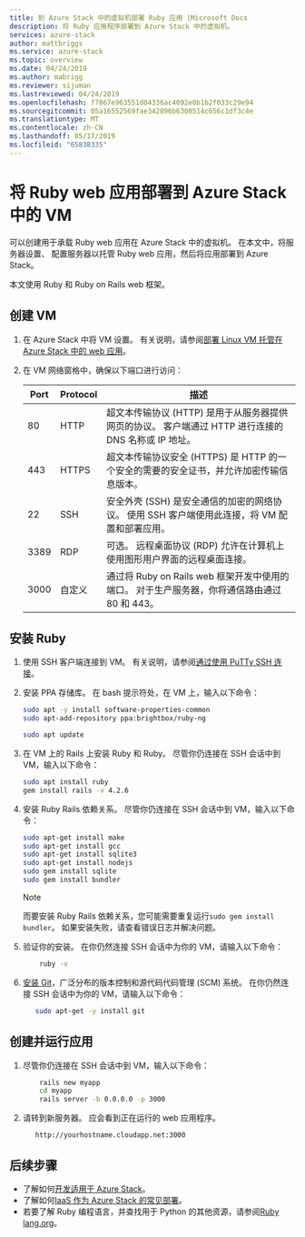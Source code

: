 ```yaml
---
title: 到 Azure Stack 中的虚拟机部署 Ruby 应用 |Microsoft Docs
description: 将 Ruby 应用程序部署到 Azure Stack 中的虚拟机。
services: azure-stack
author: mattbriggs
ms.service: azure-stack
ms.topic: overview
ms.date: 04/24/2019
ms.author: mabrigg
ms.reviewer: sijuman
ms.lastreviewed: 04/24/2019
ms.openlocfilehash: f7867e963551d04336ac4092e8b1b2f033c29e94
ms.sourcegitcommit: 05a16552569fae342896b6300514c656c1df3c4e
ms.translationtype: MT
ms.contentlocale: zh-CN
ms.lasthandoff: 05/17/2019
ms.locfileid: "65838335"
---
```

# <a name="deploy-a-ruby-web-app-to-a-vm-in-azure-stack"></a>将 Ruby web 应用部署到 Azure Stack 中的 VM

可以创建用于承载 Ruby web 应用在 Azure Stack 中的虚拟机。 在本文中，将服务器设置、 配置服务器以托管 Ruby web 应用，然后将应用部署到 Azure Stack。

本文使用 Ruby 和 Ruby on Rails web 框架。

## <a name="create-a-vm"></a>创建 VM

1. 在 Azure Stack 中将 VM 设置。 有关说明，请参阅[部署 Linux VM 托管在 Azure Stack 中的 web 应用](azure-stack-dev-start-howto-deploy-linux.md)。

2. 在 VM 网络窗格中，确保以下端口进行访问：

    | Port | Protocol | 描述 |
    | --- | --- | --- |
    | 80 | HTTP | 超文本传输协议 (HTTP) 是用于从服务器提供网页的协议。 客户端通过 HTTP 进行连接的 DNS 名称或 IP 地址。 |
    | 443 | HTTPS | 超文本传输协议安全 (HTTPS) 是 HTTP 的一个安全的需要的安全证书，并允许加密传输信息版本。 |
    | 22 | SSH | 安全外壳 (SSH) 是安全通信的加密的网络协议。 使用 SSH 客户端使用此连接，将 VM 配置和部署应用。 |
    | 3389 | RDP | 可选。 远程桌面协议 (RDP) 允许在计算机上使用图形用户界面的远程桌面连接。   |
    | 3000 | 自定义 | 通过将 Ruby on Rails web 框架开发中使用的端口。 对于生产服务器，你将通信路由通过 80 和 443。 |

## <a name="install-ruby"></a>安装 Ruby

1. 使用 SSH 客户端连接到 VM。 有关说明，请参阅[通过使用 PuTTy SSH 连接](azure-stack-dev-start-howto-ssh-public-key.md#connect-with-ssh-by-using-putty)。

1. 安装 PPA 存储库。 在 bash 提示符处，在 VM 上，输入以下命令：

    ```bash  
    sudo apt -y install software-properties-common
    sudo apt-add-repository ppa:brightbox/ruby-ng

    sudo apt update
    ```

2. 在 VM 上的 Rails 上安装 Ruby 和 Ruby。 尽管你仍连接在 SSH 会话中到 VM，输入以下命令：

    ```bash  
    sudo apt install ruby
    gem install rails -v 4.2.6
    ```

3. 安装 Ruby Rails 依赖关系。 尽管你仍连接在 SSH 会话中到 VM，输入以下命令：

    ```bash  
    sudo apt-get install make
    sudo apt-get install gcc
    sudo apt-get install sqlite3
    sudo apt-get install nodejs
    sudo gem install sqlite
    sudo gem install bundler
    ```

    > [!Note]  
    > 而要安装 Ruby Rails 依赖关系，您可能需要重复运行`sudo gem install bundler`。 如果安装失败，请查看错误日志并解决问题。

4. 验证你的安装。 在你仍然连接 SSH 会话中为你的 VM，请输入以下命令：

    ```bash  
        ruby -v
    ```

3. [安装 Git](https://git-scm.com)，广泛分布的版本控制和源代码代码管理 (SCM) 系统。 在你仍然连接 SSH 会话中为你的 VM，请输入以下命令：

    ```bash  
       sudo apt-get -y install git
    ```

## <a name="create-and-run-an-app"></a>创建并运行应用

1. 尽管你仍连接在 SSH 会话中到 VM，输入以下命令：

    ```bash
        rails new myapp
        cd myapp
        rails server -b 0.0.0.0 -p 3000
    ```

2. 请转到新服务器。 应会看到正在运行的 web 应用程序。

    ```HTTP  
       http://yourhostname.cloudapp.net:3000
    ```

## <a name="next-steps"></a>后续步骤

- 了解如何[开发适用于 Azure Stack](azure-stack-dev-start.md)。
- 了解如何[IaaS 作为 Azure Stack 的常见部署](azure-stack-dev-start-deploy-app.md)。
- 若要了解 Ruby 编程语言，并查找用于 Python 的其他资源，请参阅[Ruby lang.org](https://www.ruby-lang.org)。
